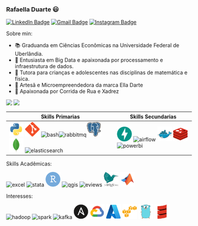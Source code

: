### Rafaella Duarte 😃

[![LinkedIn Badge](https://img.shields.io/badge/-Rafaella_Duarte-blue?style=flat-square&logo=Linkedin&logoColor=white&link=https://www.linkedin.com/in/rafaella-duarte-044276130/)](https://www.linkedin.com/in/rafaella-duarte-044276130/)
[![Gmail Badge](https://img.shields.io/badge/-rafaella.d.d.carvalho@gmail.com-c14438?style=flat-square&logo=Gmail&logoColor=white&link=mailto:rafaella.d.d.carvalho@gmail.com)](mailto:rafaella.d.d.carvalho@gmail.com)
[![Instagram Badge](https://img.shields.io/badge/-@ella_darte-blueviolet?style=flat-square&logo=Instagram&logoColor=white&link=https://www.instagram.com/ella_darte)](https://www.instagram.com/ella_darte)

Sobre min:

- 📚 Graduanda em Ciências Econômicas na Universidade Federal de Uberlândia.
- 🌱 Entusiasta em Big Data e apaixonada por processamento e infraestrutura de dados.
- 📐 Tutora para crianças e adolescentes nas disciplinas de matemática e física.
- 🎨 Artesã e Microempreendedora da marca Ella Darte
- 🥰 Apaixonada por Corrida de Rua e Xadrez

[![](https://img.shields.io/badge/CURRICULO-blue?style=for-the-badge)](https://rafaelladuarte.github.io/CV_RafaellaDuarte.pdf)
[![](https://img.shields.io/badge/WEB_SITE-red?style=for-the-badge)](https://rafaelladuarte.github.io/)


| Skills Primarias |  Skills Secundarias |
| ------------------- | ------------------- |
| <img src="https://github.com/devicons/devicon/blob/master/icons/python/python-original.svg" alt="python" width="40" height="40"/> <img src="https://github.com/devicons/devicon/blob/master/icons/git/git-original.svg" alt="git" width="40" height="40"/> <img src="https://upload.wikimedia.org/wikipedia/commons/thumb/4/4b/Bash_Logo_Colored.svg/1200px-Bash_Logo_Colored.svg.png" alt="bash" width="40" height="40"/><img src="https://www.svgrepo.com/show/303576/rabbitmq-logo.svg" alt="rabbitmq" width="40" height="40"/><img src="https://github.com/devicons/devicon/blob/master/icons/postgresql/postgresql-original.svg" alt="postgresql" width="40" height="40"/> <img src="https://github.com/devicons/devicon/blob/master/icons/mongodb/mongodb-original.svg" alt="mongodb" width="40" height="40"/> <img src="https://seeklogo.com/images/E/elasticsearch-logo-C75C4578EC-seeklogo.com.png" alt="elasticsearch" width="40" height="40"/> |  <img src="https://github.com/devicons/devicon/blob/master/icons/fastapi/fastapi-original.svg" alt="fastapi" width="40" height="40"/> <img src="https://raw.githubusercontent.com/rafaelladuarte/apache_airflow/main/airflow_transparent.png" alt="airflow" width="40" height="40"/> <img src="https://github.com/devicons/devicon/blob/master/icons/docker/docker-original.svg" alt="docker" width="40" height="40"/>  <img src="https://github.com/devicons/devicon/blob/master/icons/redis/redis-original.svg" alt="redis" width="40" height="40"/> <img src="https://upload.wikimedia.org/wikipedia/commons/thumb/c/cf/New_Power_BI_Logo.svg/630px-New_Power_BI_Logo.svg.png" alt="powerbi"  width="40" height="40"/> |

Skills Acadêmicas:
<p align="left"> 
<img src="https://imagensemoldes.com.br/wp-content/uploads/2020/09/%C3%8Dcone-Logo-Excel-PNG.png" alt="excel" width="40" height="40"/>
<img src="https://library.kissclipart.com/20180930/suq/kissclipart-stata-clipart-stata-shore-durometer-7ba7ebc0f567adee.jpg" alt="stata"  width="40" height="40"/>
<img src="https://github.com/devicons/devicon/blob/master/icons/rstudio/rstudio-original.svg" alt="rstudio" width="40" height="40"/>
<img src="https://upload.wikimedia.org/wikipedia/commons/thumb/9/91/QGIS_logo_new.svg/1200px-QGIS_logo_new.svg.png" alt="qgis" width="40" height="40"/>
<img src="https://www.hearne.software/Images/Software-Icons/Software-Header-Icons/EViews-Square-v2.aspx?width=198&height=198" alt="eviews" width="40" height="40"/>
<img src="https://raw.githubusercontent.com/github/explore/80688e429a7d4ef2fca1e82350fe8e3517d3494d/topics/latex/latex.png" alt="latex" width="40" height="40"/>
<img src="https://github.com/devicons/devicon/blob/master/icons/matlab/matlab-original.svg" alt="matlab" width="40" height="40"/>
</p>


Interesses:

<p align="left"> 
<img src="https://cdn.worldvectorlogo.com/logos/hadoop.svg" alt="hadoop"  width="40" height="40"/>
<img src="https://raw.githubusercontent.com/rafaelladuarte/Big_Data_Engineer_Sematix/main/images/images-removebg-preview.png" alt="spark" width="40" height="40"/>
<img src="https://miro.medium.com/max/512/1*a7lhGN6zcbwDFAIi5YpObg.jpeg" alt="kafka" width="40" height="40"/>
<img src="https://github.com/devicons/devicon/blob/master/icons/ansible/ansible-original.svg" alt="ansible" width="40" height="40"/>
<img src="https://github.com/devicons/devicon/blob/master/icons/googlecloud/googlecloud-original.svg" alt="gcp" width="40" height="40"/>
<img src="https://github.com/devicons/devicon/blob/master/icons/azure/azure-original.svg" alt="azure" width="40" height="40"/>
<img src="https://github.com/devicons/devicon/blob/master/icons/amazonwebservices/amazonwebservices-original.svg" alt="aws" width="40" height="40"/>
<img src="https://github.com/devicons/devicon/blob/master/icons/go/go-original.svg" alt="aws" width="40" height="40"/>
<img src="https://github.com/devicons/devicon/blob/master/icons/scala/scala-original.svg" alt="scala"  width="40" height="40"/>
</p>




